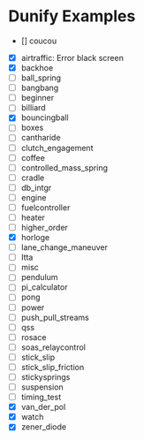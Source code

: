 # Dunify Examples

- [] coucou



- [x] airtraffic: Error black screen 
- [x] backhoe
- [ ] ball_spring
- [ ] bangbang
- [ ] beginner
- [ ] billiard
- [x] bouncingball
- [ ] boxes
- [ ] cantharide
- [ ] clutch_engagement
- [ ] coffee
- [ ] controlled_mass_spring
- [ ] cradle
- [ ] db_intgr
- [ ] engine
- [ ] fuelcontroller
- [ ] heater
- [ ] higher_order
- [x] horloge
- [ ] lane_change_maneuver
- [ ] ltta
- [ ] misc
- [ ] pendulum
- [ ] pi_calculator
- [ ] pong
- [ ] power
- [ ] push_pull_streams
- [ ] qss
- [ ] rosace
- [ ] soas_relaycontrol
- [ ] stick_slip
- [ ] stick_slip_friction
- [ ] stickysprings
- [ ] suspension
- [ ] timing_test
- [x] van_der_pol
- [x] watch
- [x] zener_diode